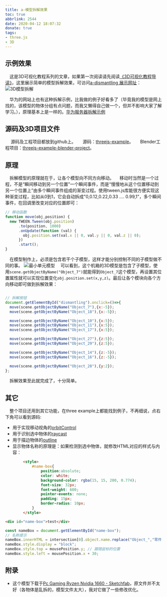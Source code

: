 ```yaml
---
title: a-模型拆解效果
toc: true
abbrlink: 2544
date: 2020-04-12 18:07:32
donate: true
tags:
- three.js
- 3D
---
```



## 示例效果
&emsp;这是3D可视化教程系列的文章，如果第一次阅读请先阅读[《3D可视化教程导读》](/posts/30679)，这里展示简单的模型拆解效果，可访问[a-dismantling 展示网址](http://3d.scaugreen.cn/a-dismantling.html)：
<img alt="3D模型拆解" src="/blog_images/3d/3D模型拆解2.gif">

&emsp;华为的网站上也有这种拆解示例，比我做的例子好看多了（毕竟我的模型是网上找的，该模型的物体分组有点问题，而我又懒得自己做一个，但并不影响大家了解学习。），原理基本上是一样的。[华为服务器拆解示例](https://support.huawei.com/onlinetoolweb/server-3D/res/server/1288hv5/index.html?lang=cn)

## 源码及3D项目文件
&emsp; 源码及工程项目都放到github上。
&emsp; 源码：[threejs-example](https://github.com/alwxkxk/threejs-example)。
&emsp; Blender工程项目：[threejs-example-blender-project](https://github.com/alwxkxk/threejs-example-blender-project)。

## 原理
&emsp;拆解模型的原理就在于，让各个模型向不同方向移动。
&emsp;移动时当然是一个过程，不是“瞬间移动到另一个位置”一个瞬间事件，而是“慢慢地从这个位置移动到另一个位置上”由多个瞬间事件组成的渐变过程。使用tween.js库能很方便实现这种渐变过程，比如从0到1，它会自动拆成"0,0.12,0.22,0.33 .... 0.99,1"，多个瞬间事件，在回调里改变对应的位置即可：
```js
// 移动函数
function move(obj,position) {
  new TWEEN.Tween(obj.position)
      .to(position, 1000)
      .onUpdate(function (val) {
        obj.position.set(val.x || 0, val.y || 0, val.z || 0);
      })
      .start();
}

```
&emsp;在模型制作上，必须是包含若干个子模型，这样才能分别控制不同的子模型做不同的事。
<img alt="最小单元模型" src="/blog_images/3d/最小单元模型.png">
&emsp;可以看到，这个机箱的3D模型是包含了子模型，使用`scene.getObjectByName("Object_7")`就能得到`Object_7`这个模型，再设置其位置属性就可以实现位置变化`obj.position.set(x,y,z)`。最后让各个模块向各个方向移动即可做到拆解效果：

```js

// 拆解按钮
document.getElementById("dismantling").onclick=()=>{
  move(scene.getObjectByName("Object_7"),{x:-5});
  move(scene.getObjectByName("Object_18"),{x:-5});

  move(scene.getObjectByName("Object_10"),{x:5});
  move(scene.getObjectByName("Object_11"),{x:5});
  move(scene.getObjectByName("Object_17"),{x:5});

  move(scene.getObjectByName("Object_27"),{z:5});
  move(scene.getObjectByName("Object_29"),{z:5});

  move(scene.getObjectByName("Object_14"),{z:-5});
  move(scene.getObjectByName("Object_16"),{z:-5});

  move(scene.getObjectByName("Object_28"),{y:2});
};

```
&emsp;拆解效果至此就完成了，十分简单。

## 其它
&emsp;整个项目还用到其它功能，在three example上都能找到例子，不再细说，点右下角可以看到源码:
- 用于实现移动视角的[orbitControl](https://threejs.org/examples/?q=orbi#misc_controls_orbit)
- 用于识别选中物体的[raycast](https://threejs.org/examples/?q=raycas#webgl_instancing_raycast)
- 用于描边物体的[outline](https://threejs.org/examples/?q=outline#webgl_postprocessing_outline)
- 显示物体名称的原理是：如果检测到选中物体，就修改HTML对应的样式与内容：
```html
		<style>
			#name-box{
				position:absolute;
				color: white;
				background-color: rgba(15, 15, 200, 0.774);
				font-size: 32px;
				font-weight: 600;
				pointer-events: none;
				padding: 15px;
				border-radius: 10px;
			}
		</style>

<div id="name-box">test</div>
```
```js
const nameBox = document.getElementById("name-box");
// 名称提示
nameBox.innerHTML = intersection[0].object.name.replace("Object_","零件");
nameBox.style.display = "block";
nameBox.style.top = mousePosition.y; // 跟随鼠标的位置
nameBox.style.left = mousePosition.x + 30;
```




## 附录
- 这个模型下载于[Pc Gaming Ryzen Nvidia 1660 - Sketchfab](https://sketchfab.com/3d-models/pc-gaming-ryzen-nvidia-1660-a8477b1bcafa46ffb66af25e287fd098)，原文件并不太好（各物体是乱拆的，模型文件太大），我对它做了一些修改优化。
